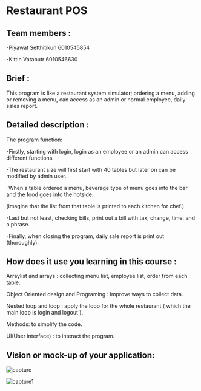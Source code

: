 # Restaurant POS

## Team members :
-Piyawat  Setthitikun	6010545854

-Kittin   Vatabutr    6010546630

## Brief :
This program is like a restaurant system simulator; ordering a menu, adding or removing a menu, 
can access as an admin or normal employee, daily sales report.

## Detailed description :
The program function:

-Firstly, starting with login, login as an employee or an admin can access different functions.

-The restaurant size will first start with 40 tables but later on can be modified by admin user.

-When a table ordered a menu, beverage type of menu goes into the bar and the food goes into the hotside.

 (imagine that the list from that table is printed to each kitchen for chef.)
 
 -Last but not least, checking bills, print out a bill with tax, change, time, and a phrase.
 
 -Finally, when closing the program, daily sale report is print out (thoroughly).

## How does it use you learning in this course :
Arraylist and arrays : collecting menu list, employee list, order from each table.

Object Oriented design and Programing : improve ways to collect data.

Nested loop and loop : apply the loop for the whole restaurant ( which the main loop is login and logout ).

Methods: to simplify the code.

UI(User interface) : to interact the program.

## Vision or mock-up of your application:
![capture](https://user-images.githubusercontent.com/32285869/32792507-1139d474-c996-11e7-956b-cd4330504da2.JPG)

![capture1](https://user-images.githubusercontent.com/32285869/32792668-8429fb4e-c996-11e7-93ba-bcc0aa6fec77.JPG)

